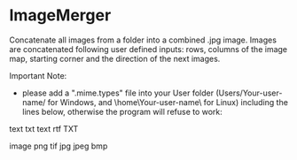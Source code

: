 # ImageMerger
Concatenate all images from a folder into a combined .jpg image. Images are concatenated following user defined inputs: rows, columns of the image map, starting corner and the direction of the next images.


Important Note:
- please add a ".mime.types" file into your User folder (Users/Your-user-name/ for Windows, and \home\Your-user-name\ for Linux) including the lines below, otherwise the program will refuse to work:

text txt text rtf TXT

image png tif jpg jpeg bmp

